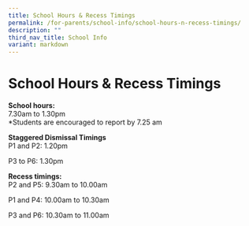 ```yaml
---
title: School Hours & Recess Timings
permalink: /for-parents/school-info/school-hours-n-recess-timings/
description: ""
third_nav_title: School Info
variant: markdown
---
```

# **School Hours & Recess Timings**


**School hours:**   
7.30am to 1.30pm   
\*Students are encouraged to report by 7.25 am

**Staggered Dismissal Timings**  
P1 and P2: 1.20pm

P3 to P6: 1.30pm

**Recess timings:**   
P2 and P5: 9.30am to 10.00am

P1 and P4: 10.00am to 10.30am

P3 and P6: 10.30am to 11.00am